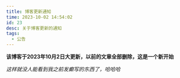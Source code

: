 ```yaml
---
title: 博客更新通知
time: 2023-10-02 14:54:02
id: 23
desc: 关于博客更新的通知
tags:
  - 公告
---
```


__该博客于2023年10月2日大更新，以前的文章全部删除，这是一个新开始__

_这样就没人能看到我之前发癫写的东西了，哈哈哈_